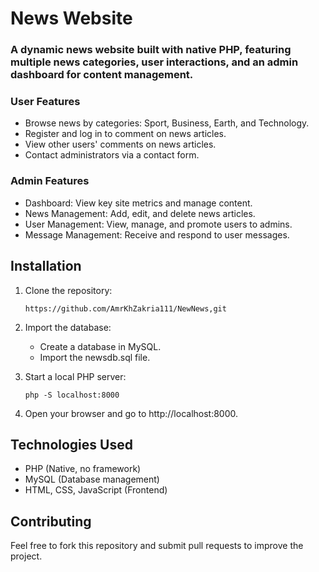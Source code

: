 # News Website

### A dynamic news website built with native PHP, featuring multiple news categories, user interactions, and an admin dashboard for content management.

### User Features
    
* Browse news by categories: Sport, Business, Earth, and Technology.
* Register and log in to comment on news articles.
* View other users' comments on news articles.
* Contact administrators via a contact form.

### Admin Features
    
* Dashboard: View key site metrics and manage content.
* News Management: Add, edit, and delete news articles.
* User Management: View, manage, and promote users to admins.
* Message Management: Receive and respond to user messages.

## Installation

1. Clone the repository:

    `https://github.com/AmrKhZakria111/NewNews,git`

2. Import the database:

    * Create a database in MySQL.
    * Import the newsdb.sql file.

3. Start a local PHP server:

    `php -S localhost:8000`

4. Open your browser and go to http://localhost:8000.

## Technologies Used

* PHP (Native, no framework)
* MySQL (Database management)
* HTML, CSS, JavaScript (Frontend)

## Contributing

Feel free to fork this repository and submit pull requests to improve the project.
